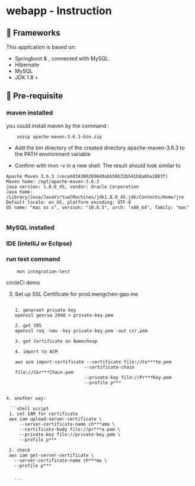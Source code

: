 # webapp - Instruction


## :pencil: Frameworks
This application is based on:
 * Springboot & , connected with MySQL. 
 * Hibernate
 * MySQL
 * JDK 1.8 +
 
## :pencil: Pre-requisite
### maven installed 
   you could install maven by the command : 
```shell script
    unzip apache-maven-3.6.3-bin.zip

```
* Add the bin directory of the created directory apache-maven-3.6.3 to the PATH environment variable

* Confirm with mvn -v in a new shell. The result should look similar to
```shell script
Apache Maven 3.6.3 (cecedd343002696d0abb50b32b541b8a6ba2883f)
Maven home: /opt/apache-maven-3.6.3
Java version: 1.8.0_45, vendor: Oracle Corporation
Java home: /Library/Java/JavaVirtualMachines/jdk1.8.0_45.jdk/Contents/Home/jre
Default locale: en_US, platform encoding: UTF-8
OS name: "mac os x", version: "10.8.5", arch: "x86_64", family: "mac"
    
```

### MySQL installed
### IDE (intelliJ or Eclipse)

### run test command 

```shell script
    mvn integration-test

```
circleCi demo


3. Set up SSL Certificate for prod.mengchen-gao.me

    ```shell script
   
   1. generaet private key 
    openssl genrsa 2048 > private-key.pem
   
   2. get CRS
   openssl req -new -key private-key.pem -out csr.pem
   
   3. get Certificate on Namecheap
   
   4. import to ACM

   aws acm import-certificate --certificate file://Ce***te.pem
                              --certificate-chain file://Cer***Chain.pem
                              --private-key file://Pr***Key.pem
                              --profile p***

  ```

4. another way: 
   
   ```shell script
   1. set IAM for certificate
   aws iam upload-server-certificate \
       --server-certificate-name ch***ame \
       --certificate-body file://pr***e.pem \
       --private-key file://private-key.pem \
       --profile p***
   
   2. check 
   aws iam get-server-certificate \
     --server-certificate-name ch***me \
     --profile p***
    

     ```
